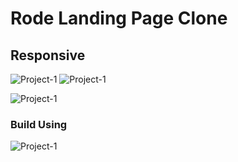 # Rode Landing Page Clone

## Responsive

![Project-1](https://img.shields.io/badge/iNeuron-orange)
![Project-1](https://img.shields.io/badge/-Js--Full--Stack-success)

![Project-1](./rode%20full.png)

### Build Using

![Project-1](https://img.shields.io/badge/HTML-TailwindCSS-green)
